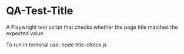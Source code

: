 # QA-Test-Title
A Playwright test script that checks whether the page title matches the expected value.

To run in terminal use: node title-check.js
